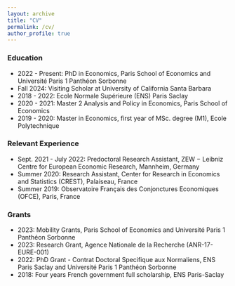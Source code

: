 ```yaml
---
layout: archive
title: "CV"
permalink: /cv/
author_profile: true
---
```


<div class="teaching">
  
  <h3>Education</h3>
  <ul>
    <li>2022 - Present: PhD in Economics, Paris School of Economics and Université Paris 1 Panthéon Sorbonne</li>
    <li>Fall 2024: Visiting Scholar at University of California Santa Barbara</li>
    <li>2018 - 2022: Ecole Normale Supérieure (ENS) Paris Saclay</li>
    <li>2020 - 2021: Master 2 Analysis and Policy in Economics, Paris School of Economics</li>
    <li>2019 - 2020: Master in Economics, first year of MSc. degree (M1), Ecole Polytechnique</li>
  </ul>

  <h3>Relevant Experience</h3>
  <ul>
    <li>Sept. 2021 - July 2022: Predoctoral Research Assistant, ZEW − Leibniz Centre for European Economic Research, Mannheim, Germany</li>
    <li>Summer 2020: Research Assistant, Center for Research in Economics and Statistics (CREST), Palaiseau, France</li>
    <li>Summer 2019: Observatoire Français des Conjonctures Economiques (OFCE), Paris, France</li>
  </ul>

  <h3>Grants</h3>
  <ul>
    <li>2023: Mobility Grants, Paris School of Economics and Université Paris 1 Panthéon Sorbonne</li>
    <li>2023: Research Grant, Agence Nationale de la Recherche (ANR-17-EURE-001)</li>
    <li>2022: PhD Grant - Contrat Doctoral Specifique aux Normaliens, ENS Paris Saclay and Université Paris 1 Panthéon Sorbonne</li>
    <li>2018: Four years French government full scholarship, ENS Paris-Saclay</li>
  </ul>
</div>

